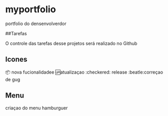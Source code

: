 # myportfolio
portfolio do densenvolverdor

##Tarefas

O controle das tarefas desse projetos será realizado no Github

## Icones

:package: nova fucionalidadee
:up:atualizaçao
:checkered: release
:beatle:correçao de gug

## Menu

criaçao do menu hamburguer

